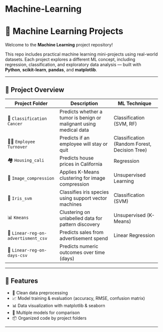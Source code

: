 # Machine-Learning

# 🤖 Machine Learning Projects

Welcome to the **Machine Learning** project repository!

This repo includes practical machine learning mini-projects using real-world datasets. Each project explores a different ML concept, including regression, classification, and exploratory data analysis — built with **Python**, **scikit-learn**, **pandas**, and **matplotlib**.

---

## 📁 Project Overview

| Project Folder                         | Description                                                        | ML Technique                |
|---------------------------------------|--------------------------------------------------------------------|-----------------------------|
| 🧬 `Classification Cancer`            | Predicts whether a tumor is benign or malignant using medical data| Classification (SVM, RF)    |
| 👩‍💼 `Employee Turnover`              | Predicts if an employee will stay or quit                          | Classification (Random Forest, Decision Tree) |
| 🏘️ `Housing_cali`                     | Predicts house prices in California                                | Regression                  |
| 🧯 `Image_compression`                | Applies K-Means clustering for image compression                   | Unsupervised Learning       |
| 🌸 `Iris_svm`                         | Classifies iris species using support vector machines              | Classification (SVM)        |
| 📊 `Kmeans`                           | Clustering on unlabelled data for pattern discovery                | Unsupervised (K-Means)      |
| 📢 `Linear-reg-on-advertisment_csv`  | Predicts sales from advertisement spend                            | Linear Regression           |
| 📆 `Linear-reg-on-days-csv`          | Predicts numeric outcomes over time (days)   

---

## 🚀 Features

- 🧹 Clean data preprocessing
- 📈 Model training & evaluation (accuracy, RMSE, confusion matrix)
- 📊 Data visualization with matplotlib & seaborn
- 🔄 Multiple models for comparison
- 📦 Organized code by project folders

---
